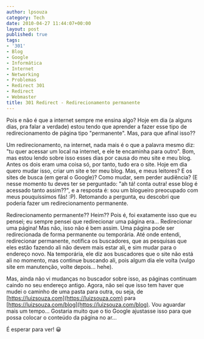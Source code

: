 ```yaml
---
author: lpsouza
category: Tech
date: 2010-04-27 11:44:07+00:00
layout: post
published: true
tags:
- '301'
- Blog
- Google
- Informática
- Internet
- Networking
- Problemas
- Redirect 301
- Redirect
- Webmaster
title: 301 Redirect - Redirecionamento permanente
---
```


Pois e não é que a internet sempre me ensina algo? Hoje em dia (a alguns dias, pra falar a verdade) estou tendo que aprender a fazer esse tipo de redirecionamento de página tipo "permanente". Mas, para que afinal isso??

Um redirecionamento, na internet, nada mais é o que a palavra mesmo diz: "tu quer acessar um local na internet, e ele te encaminha para outro". Bom, mas estou lendo sobre isso esses dias por causa do meu site e meu blog. Antes os dois eram uma coisa só, por tanto, tudo era o site. Hoje em dia quero mudar isso, criar um site e ter meu blog. Mas, e meus leitores? E os sites de busca (em geral o Google)? Como mudar, sem perder audiência? (E nesse momento tu deves ter se perguntado: "ah tá! conta outra! esse blog é acessado tanto assim??", e a resposta é: sou um blogueiro preocupado com meus pouquíssimos fãs! :P). Retomando a pergunta, eu descobri que poderia fazer um redirecionamento permanente.

Redirecionamento permanente?? Heim?? Pois é, foi exatamente isso que eu pensei; eu sempre pensei que redirecionar uma página era... Redirecionar uma página! Mas não, isso não é bem assim. Uma página pode ser redirecionada de forma permanente ou temporária. Até onde entendi, redirecionar permanente, notifica os buscadores, que as pesquisas que eles estão fazendo ali não devem mais estar ali, e sim mudar para o endereço novo. Na temporária, ele diz aos buscadores que o site não está ali no momento, mas continue buscando ali, pois algum dia ele volta (vulgo site em manutenção, volte depois... hehe).

Mas, ainda não vi mudanças no buscador sobre isso, as páginas continuam caindo no seu endereço antigo. Agora, não sei que isso tem haver que mudei o caminho de uma pasta para outra, ou seja, de [https://luizsouza.com](https://luizsouza.com) para [https://luizsouza.com/blog](https://luizsouza.com/blog). Vou aguardar mais um tempo... Gostaria muito que o tio Google ajustasse isso para que possa colocar o conteúdo da página no ar...

É esperar para ver! 😀
